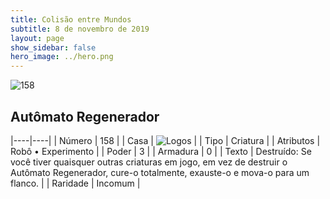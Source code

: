```yaml
---
title: Colisão entre Mundos
subtitle: 8 de novembro de 2019
layout: page
show_sidebar: false
hero_image: ../hero.png
---
```


![158](https://cdn.keyforgegame.com/media/card_front/pt/452_158_H5HFVM29W58P_pt.png)

## Autômato Regenerador

|----|----|
| Número | 158 |
| Casa | ![Logos](https://archonarcana.com/images/thumb/c/ce/Logos.png/22px-Logos.png "Logos") |
| Tipo | Criatura |
| Atributos | Robô • Experimento |
| Poder | 3 |
| Armadura | 0 |
| Texto | Destruído: Se você tiver quaisquer outras criaturas em jogo, em vez de destruir o Autômato Regenerador, cure-o totalmente, exauste-o e mova-o para um flanco. |
| Raridade | Incomum |
